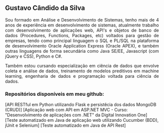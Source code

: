 ## Gustavo Cândido da Silva

<div style="text-align:justify">Sou formado em Análise e Desenvolvimento de Sistemas, tenho mais de 4 anos de experiência em desenvolvimento de sistemas, atualmente trabalho com desenvolvimento de aplicações web, API's e objetos de banco de dados (Procedures, Functions, Packages, etc) voltados para gestão de empresas, tendo como principal linguagem o SQL e PL/SQL na plataforma de desenvolvimento Oracle Application Express (Oracle APEX), e também outras linguagens de forma secundária como Java SE/EE, Javascript (com jQuery e CSS), Python e C#.

Também estou cursando especialização em ciência de dados que envolve coleta e análise de dados, treinamento de modelos preditivos em machine learning, engenharia de dados e programação voltada para ciência de dados.</div>

### Repositórios disponíveis em meu github:

[API RESTful em Python utilizando Flask e persistêcia dos dados MongoDB (CRUD)]
[Aplicação web com API em ASP.NET MVC - Curso: "Desenvolvimento de aplicações com .NET" da Digital Innovation One]
[Teste automatizado em Java de aplicação web utilizando Cucumber (BDD), jUnit e Selenium]
[Teste automatizado em Java de API Rest]
